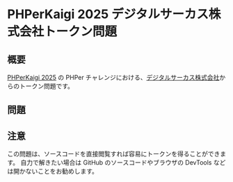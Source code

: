 # PHPerKaigi 2025 デジタルサーカス株式会社トークン問題

## 概要

[PHPerKaigi 2025](https://phperkaigi.jp/2025/) の PHPer チャレンジにおける、[デジタルサーカス株式会社](https://www.dgcircus.com/)からのトークン問題です。

## 問題


## 注意

この問題は、ソースコードを直接閲覧すれば容易にトークンを得ることができます。
自力で解きたい場合は GitHub のソースコードやブラウザの DevTools などは開かないことをお勧めします。
